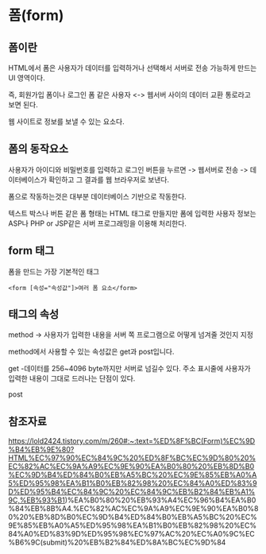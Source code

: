 폼(form)
===

폼이란
---

HTML에서 폼은 사용자가 데이터를 입력하거나 선택해서 서버로 전송 가능하게 만드는 UI 영역이다.

즉, 회원가입 폼이나 로그인 폼 같은 사용자 <-> 웹서버 사이의 데이터 교환 통로라고 보면 된다.

웹 사이트로 정보를 보낼 수 있는 요소다.

폼의 동작요소
---

사용자가 아이디와 비밀번호를 입력하고 로그인 버튼을 누르면 -> 웹서버로 전송 -> 데이터베이스가 확인하고 그 결과를 웹 브라우저로 보낸다.

폼으로 작동하는것은 대부분 데이터베이스 기반으로 작동한다.

텍스트 박스나 버튼 같은 폼 형태는 HTML 태그로 만들지만 폼에 입력한 사용자 정보는 ASP나 PHP or JSP같은 서버 프로그래밍을 이용해 처리한다.

form 태그
---

폼을 만드는 가장 기본적인 태그

    <form [속성="속성값"]>여러 폼 요소</form>

태그의 속성
---

method -> 사용자가 입력한 내용을 서버 쪽 프로그램으로 어떻게 넘겨줄 것인지 지정

method에서 사용할 수 있는 속성값은 get과 post입니다.

get -데이터를 256~4096 byte까지만 서버로 넘길수 있다. 주소 표시줄에 사용자가 입력한 내용이 그대로 드러나는 단점이 있다.

post








참조자료
---

https://lold2424.tistory.com/m/260#:~:text=%ED%8F%BC(Form)%EC%9D%B4%EB%9E%80?HTML%EC%97%90%EC%84%9C%20%ED%8F%BC%EC%9D%80%20%EC%82%AC%EC%9A%A9%EC%9E%90%EA%B0%80%20%EB%8D%B0%EC%9D%B4%ED%84%B0%EB%A5%BC%20%EC%9E%85%EB%A0%A5%ED%95%98%EA%B1%B0%EB%82%98%20%EC%84%A0%ED%83%9D%ED%95%B4%EC%84%9C%20%EC%84%9C%EB%B2%84%EB%A1%9C,%EB%93%B1)%EA%B0%80%20%EB%93%A4%EC%96%B4%EA%B0%84%EB%8B%A4.%EC%82%AC%EC%9A%A9%EC%9E%90%EA%B0%80%20%EB%8D%B0%EC%9D%B4%ED%84%B0%EB%A5%BC%20%EC%9E%85%EB%A0%A5%ED%95%98%EA%B1%B0%EB%82%98%20%EC%84%A0%ED%83%9D%ED%95%98%EC%97%AC%20%EC%A0%9C%EC%B6%9C(submit)%20%EB%B2%84%ED%8A%BC%EC%9D%84
